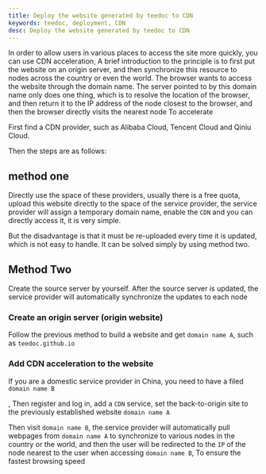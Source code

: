 ```yaml
---
title: Deploy the website generated by teedoc to CDN
keywords: teedoc, deployment, CDN
desc: Deploy the website generated by teedoc to CDN
---
```





In order to allow users in various places to access the site more quickly, you can use CDN acceleration,
A brief introduction to the principle is to first put the website on an origin server, and then synchronize this resource to nodes across the country or even the world.
The browser wants to access the website through the domain name. The server pointed to by this domain name only does one thing, which is to resolve the location of the browser, and then return it to the IP address of the node closest to the browser, and then the browser directly visits the nearest node To accelerate


First find a CDN provider, such as Alibaba Cloud, Tencent Cloud and Qiniu Cloud.

Then the steps are as follows:

## method one

Directly use the space of these providers, usually there is a free quota, upload this website directly to the space of the service provider, the service provider will assign a temporary domain name, enable the `CDN` and you can directly access it, it is very simple.

But the disadvantage is that it must be re-uploaded every time it is updated, which is not easy to handle. It can be solved simply by using method two.


## Method Two

Create the source server by yourself. After the source server is updated, the service provider will automatically synchronize the updates to each node

### Create an origin server (origin website)

Follow the previous method to build a website and get `domain name A`, such as `teedoc.github.io`


### Add CDN acceleration to the website

If you are a domestic service provider in China, you need to have a filed `domain name B`

, Then register and log in, add a `CDN` service, set the back-to-origin site to the previously established website `domain name A`

Then visit `domain name B`, the service provider will automatically pull webpages from `domain name A` to synchronize to various nodes in the country or the world, and then the user will be redirected to the `IP` of the node nearest to the user when accessing `domain name B`, To ensure the fastest browsing speed

